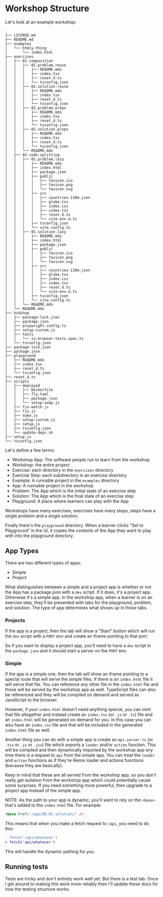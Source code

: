 # Workshop Structure

Let's look at an example workshop:

```
.
├── LICENSE.md
├── README.md
├── examples
│   └── htmly-thing
│       └── index.html
├── exercises
│   ├── 01.composition
│   │   ├── 01.problem.reuse
│   │   │   ├── README.mdx
│   │   │   ├── index.tsx
│   │   │   ├── reset.d.ts
│   │   │   └── tsconfig.json
│   │   ├── 01.solution.reuse
│   │   │   ├── README.mdx
│   │   │   ├── index.tsx
│   │   │   ├── reset.d.ts
│   │   │   └── tsconfig.json
│   │   ├── 02.problem.props
│   │   │   ├── README.mdx
│   │   │   ├── index.tsx
│   │   │   ├── reset.d.ts
│   │   │   └── tsconfig.json
│   │   ├── 02.solution.props
│   │   │   ├── README.mdx
│   │   │   ├── index.tsx
│   │   │   ├── reset.d.ts
│   │   │   └── tsconfig.json
│   │   └── README.mdx
│   ├── 02.code-splitting
│   │   ├── 01.problem.lazy
│   │   │   ├── README.mdx
│   │   │   ├── index.html
│   │   │   ├── package.json
│   │   │   ├── public
│   │   │   │   ├── favicon.ico
│   │   │   │   ├── favicon.png
│   │   │   │   └── favicon.svg
│   │   │   ├── src
│   │   │   │   ├── countries-110m.json
│   │   │   │   ├── globe.tsx
│   │   │   │   ├── index.css
│   │   │   │   ├── index.tsx
│   │   │   │   ├── reset.d.ts
│   │   │   │   └── vite-env.d.ts
│   │   │   ├── tsconfig.json
│   │   │   └── vite.config.ts
│   │   ├── 01.solution.lazy
│   │   │   ├── README.mdx
│   │   │   ├── index.html
│   │   │   ├── package.json
│   │   │   ├── public
│   │   │   │   ├── favicon.ico
│   │   │   │   ├── favicon.png
│   │   │   │   └── favicon.svg
│   │   │   ├── src
│   │   │   │   ├── countries-110m.json
│   │   │   │   ├── globe.tsx
│   │   │   │   ├── index.css
│   │   │   │   ├── index.tsx
│   │   │   │   ├── reset.d.ts
│   │   │   │   └── vite-env.d.ts
│   │   │   ├── tsconfig.json
│   │   │   └── vite.config.ts
│   │   └── README.mdx
│   └── README.mdx
├── kcdshop
│   ├── package-lock.json
│   ├── package.json
│   ├── playwright.config.ts
│   ├── setup-custom.js
│   ├── tests
│   │   └── in-browser-tests.spec.ts
│   └── tsconfig.json
├── package-lock.json
├── package.json
├── playground
│   ├── README.mdx
│   ├── index.tsx
│   ├── reset.d.ts
│   └── tsconfig.json
├── reset.d.ts
├── scripts
│   ├── deployed
│   │   ├── Dockerfile
│   │   ├── fly.toml
│   │   ├── package.json
│   │   └── setup-swap.js
│   ├── fix-watch.js
│   ├── fix.js
│   ├── nuke.js
│   ├── setup-custom.js
│   ├── setup.js
│   ├── tsconfig.json
│   └── update-deps.sh
├── setup.js
└── tsconfig.json
```

Let's define a few terms:

- Workshop App: The software people run to learn from the workshop
- Workshop: the entire project
- Exercise: each directory in the `exercises` directory
- Exercise Step: each subdirectory in an exercise directory
- Example: A runnable project in the `examples` directory
- App: A runnable project in the workshop
- Problem: The App which is the initial state of an exercise step
- Solution: The App which is the final state of an exercise step
- Playground: A place where learners can play with the App

Workshops have many exercises, exercises have many steps, steps have a single
problem and a single solution.

Finally there's the `playground` directory. When a learner clicks "Set to
Playground" in the UI, it copies the contents of the App they want to play with
into the playground directory.

## App Types

There are two different types of apps:

- Simple
- Project

What distinguishes between a simple and a project app is whether or not the App
has a package.json with a `dev` script. If it does, it's a project app.
Otherwise it's a simple app. In the workshop app, when a learner is on an
exercise step, they'll be presented with tabs for the playground, problem, and
solution. The type of app determines what shows up in those tabs.

### Projects

If the app is a project, then the tab will show a "Start" button which will run
the `dev` script with a `PORT` env and create an iframe pointing to that port.

So if you want to display a project app, you'll need to have a `dev` script in
the `package.json` and it should start a server on the `PORT` env.

### Simple

If the app is a simple one, then the tab will show an iframe pointing to a
special route that will serve the simple files. If there is an `index.html` file
it will serve that file. You can reference any other file in the `index.html`
file and those will be served by the workshop app as well. TypeScript files can
also be referenced and they will be compiled on demand and served as JavaScript
to the browser.

However, if your `index.html` doesn't need anything special, you can omit that
file altogether and instead create an `index.tsx` (or `.js` or `.ts`) file and
an `index.html` will be generated on-demand for you. In this case you can also
have an `index.css` file and that will be included in the generated `index.html`
file as well.

Another thing you can do with a simple app is create an `api.server.ts` (or
`.tsx` or `.js` or `.jsx`) file which exports a `loader` and/or `action`
function. This will be compiled and then dynamically imported by the workshop
app any time there is a request to `api` from the simple app. You can treat the
`loader` and `action` functions as if they're Remix loader and actions functions
(because they are basically).

Keep in mind that these are all served from the workshop app, so you don't
really get isolation from the workshop app which could potentially cause some
surprises. If you need something more powerful, then upgrade to a project app
instead of the simple app.

NOTE: As the path to your app is dynamic, you'll want to rely on the `<base>`
that's added to the `index.html` file. For example:

```html
<base href="/app/08.01.solution/" />
```

This means that when you make a fetch request to `/api`, you need to do this:

```diff
- fetch('/api/whatever')
+ fetch('api/whatever')
```

This will handle the dynamic pathing for you.

## Running tests

Tests are tricky and don't entirely work well yet. But there is a test tab. Once
I get around to making this work more reliably then I'll update these docs for
how the testing structure works.
